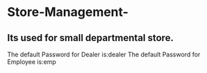 # Store-Management-
Its used for small departmental store.
---------------------------------------------
The default Password for Dealer is:dealer
The default Password for Employee is:emp
